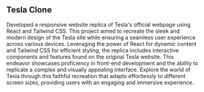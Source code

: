 
## Tesla Clone

Developed a responsive website replica of Tesla's official webpage using React and Tailwind CSS. This project aimed to recreate the sleek and modern design of the Tesla site while ensuring a seamless user experience across various devices. Leveraging the power of React for dynamic content and Tailwind CSS for efficient styling, the replica includes interactive components and features found on the original Tesla website. This endeavor showcases proficiency in front-end development and the ability to replicate a complex and visually appealing interface. Explore the world of Tesla through this faithful recreation that adapts effortlessly to different screen sizes, providing users with an engaging and immersive experience.
